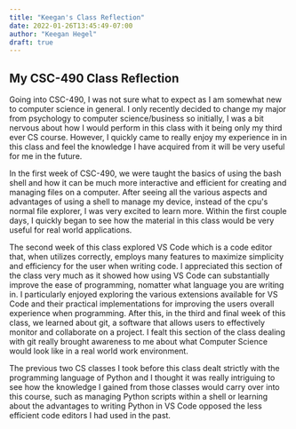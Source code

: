 ```yaml
---
title: "Keegan's Class Reflection"
date: 2022-01-26T13:45:49-07:00
author: "Keegan Hegel"
draft: true
---
```

## My CSC-490 Class Reflection

Going into CSC-490, I was not sure what to expect as I am somewhat new to computer science in general. I only recently decided to change my major from psychology to computer science/business so initially, I was a bit nervous about how I would perform in this class with it being only my third ever CS course. However, I quickly came to really enjoy my experience in in this class and feel the knowledge I have acquired from it will be very useful for me in the future.

In the first week of CSC-490, we were taught the basics of using the bash shell and how it can be much more interactive and efficient for creating and managing files on a computer. After seeing all the various aspects and advantages of using a shell to manage my device, instead of the cpu's normal file explorer, I was very excited to learn more. Within the first couple days, I quickly began to see how the material in this class would be very useful for real world applications. 

The second week of this class explored VS Code which is a code editor that, when utilizes correctly, employs many features to maximize simplicity and efficiency for the user when writing code. I appreciated this section of the class very much as it showed how using VS Code can substantially improve the ease of programming, nomatter what language you are writing in. I particularly enjoyed exploring the various extensions available for VS Code and their practical implementations for improving the users overall experience when programming. After this, in the third and final week of this class, we learned about git, a software that allows users to effectively monitor and collaborate on a project. I fealt this section of the class dealing with git really brought awareness to me about what Computer Science would look like in a real world work environment. 

The previous two CS classes I took before this class dealt strictly with the programming language of Python and I thought it was really intriguing to see how the knowledge I gained from those classes would carry over into this course, such as managing Python scripts within a shell or learning about the advantages to writing Python in VS Code opposed the less efficient code editors I had used in the past.